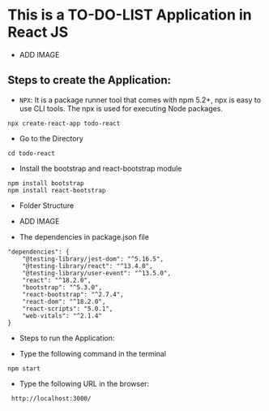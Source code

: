 # This is a TO-DO-LIST Application in React JS

- ADD IMAGE

## Steps to create the Application:

- `NPX`: It is a package runner tool that comes with npm 5.2+, npx is easy to use CLI tools. The npx is used for executing Node packages.

```
npx create-react-app todo-react
```

- Go to the Directory

```
cd todo-react
```

- Install the bootstrap and react-bootstrap module

```
npm install bootstrap
npm install react-bootstrap
```

- Folder Structure

- ADD IMAGE

- The dependencies in package.json file

```
"dependencies": {
    "@testing-library/jest-dom": "^5.16.5",
    "@testing-library/react": "^13.4.0",
    "@testing-library/user-event": "^13.5.0",
    "react": "^18.2.0",
    "bootstrap": "^5.3.0",
    "react-bootstrap": "^2.7.4",
    "react-dom": "^18.2.0",
    "react-scripts": "5.0.1",
    "web-vitals": "^2.1.4"
}
```



- Steps to run the Application:

- Type the following command in the terminal

```
npm start
```

- Type the following URL in the browser:

```
 http://localhost:3000/
```
